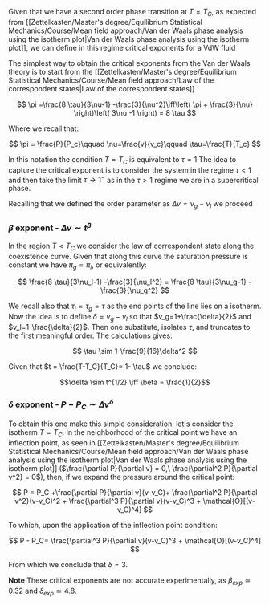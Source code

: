 Given that we have a second order phase transition at $T=T_C$, as expected from [[Zettelkasten/Master's degree/Equilibrium Statistical Mechanics/Course/Mean field approach/Van der Waals phase analysis using the isotherm plot|Van der Waals phase analysis using the isotherm plot]], we can define in this regime critical exponents for a VdW fluid

The simplest way to obtain the critical exponents from the Van der Waals theory is to start from the [[Zettelkasten/Master's degree/Equilibrium Statistical Mechanics/Course/Mean field approach/Law of the correspondent states|Law of the correspondent states]]

$$ \pi =\frac{8 \tau}{3\nu-1} -\frac{3}{\nu^2}\iff\left( \pi + \frac{3}{\nu} \right)\left( 3\nu -1 \right) = 8 \tau  $$

Where we recall that:

$$ \pi = \frac{P}{P_c}\qquad \nu=\frac{v}{v_c}\qquad \tau=\frac{T}{T_c} $$

In this notation the condition $T=T_C$ is equivalent to $\tau = 1$
The idea to capture the critical exponent is to consider the system in the regime $\tau<1$ and then take the limit $\tau \to 1^-$ as in the $\tau>1$ regime we are in a supercritical phase.

Recalling that we defined the order parameter as $\Delta \nu = \nu_g-\nu_l$ we proceed
### $\beta$ exponent - $\Delta \nu \sim t^{\beta}$

In the region $T<T_C$ we consider the law of correspondent state along the coexistence curve. Given that along this curve the saturation pressure is constant we have $\pi_g = \pi_l$, or equivalently:

$$ \frac{8 \tau}{3\nu_l-1} -\frac{3}{\nu_l^2} = \frac{8 \tau}{3\nu_g-1} -\frac{3}{\nu_g^2} $$

We recall also that $\tau_l = \tau_g =\tau$ as the end points of the line lies on a isotherm.
Now the idea is to define $\delta = v_g -v_l$ so that $v_g=1+\frac{\delta}{2}$ and $v_l=1-\frac{\delta}{2}$. Then one substitute, isolates $\tau$, and truncates to the first meaningful order.
The calculations gives:

$$ \tau \sim 1-\frac{9}{16}\delta^2 $$

Given that $t = \frac{T-T_C}{T_C}= 1- \tau$ we conclude:

$$\delta \sim t^{1/2} \iff \beta = \frac{1}{2}$$

### $\delta$ exponent - $P-P_C \sim \Delta\nu^{\delta}$

To obtain this one make this simple consideration: let's consider the isotherm $T=T_C$. In the neighborhood of the critical point we have an inflection point, as seen in [[Zettelkasten/Master's degree/Equilibrium Statistical Mechanics/Course/Mean field approach/Van der Waals phase analysis using the isotherm plot|Van der Waals phase analysis using the isotherm plot]] ($\frac{\partial P}{\partial v} = 0,\ \frac{\partial^2 P}{\partial v^2} = 0$), then, if we expand the pressure around the critical point:

$$ P = P_C +\frac{\partial P}{\partial v}(v-v_C)+ \frac{\partial^2 P}{\partial v^2}(v-v_C)^2 + \frac{\partial^3 P}{\partial v}(v-v_C)^3 + \mathcal{O}[(v-v_C)^4] $$

To which, upon the application of the inflection point condition:

$$ P - P_C=  \frac{\partial^3 P}{\partial v}(v-v_C)^3 + \mathcal{O}[(v-v_C)^4] $$

From which we conclude that $\delta =3$.

**Note** These critical exponents are not accurate experimentally, as $\beta_{exp} \simeq 0.32$ and $\delta_{exp} \simeq 4.8$.

